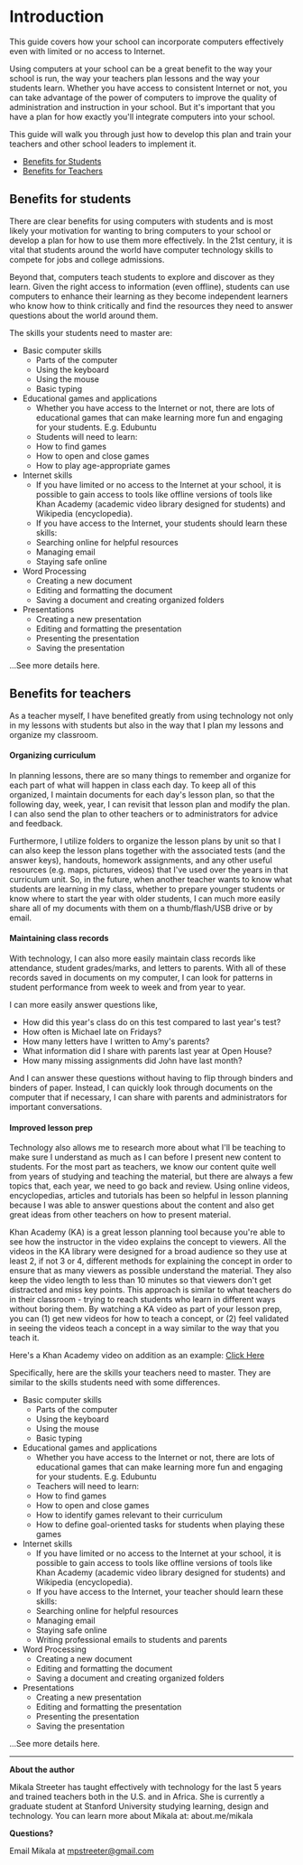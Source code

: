 Introduction
==========
This guide covers how your school can incorporate computers effectively even with limited or no access to Internet. 

Using computers at your school can be a great benefit to the way your school is run, the way your teachers plan lessons and the way your students learn. Whether you have access to consistent Internet or not, you can take advantage of the power of computers to improve the quality of administration and instruction in your school. But it's important that you have a plan for how exactly you'll integrate computers into your school.

This guide will walk you through just how to develop this plan and train your teachers and other school leaders to implement it.

* [Benefits for Students](#students)
* [Benefits for Teachers](#teachers)

<a name="students"></a>
Benefits for students
-----------------------
There are clear benefits for using computers with students and is most likely your motivation for wanting to bring computers to your school or develop a plan for how to use them more effectively. In the 21st century, it is vital that students around the world have computer technology skills to compete for jobs and college admissions. 

Beyond that, computers teach students to explore and discover as they learn. Given the right access to information (even offline), students can use computers to enhance their learning as they become independent learners who know how to think critically and find the resources they need to answer questions about the world around them. 

The skills your students need to master are:

* Basic computer skills 
	* Parts of the computer
	* Using the keyboard
	* Using the mouse
	* Basic typing
* Educational games and applications
	* Whether you have access to the Internet or not, there are lots of educational games that can make learning more fun and engaging for your students. E.g. Edubuntu
	* Students will need to learn:
	* How to find games
	* How to open and close games
	* How to play age-appropriate games 
* Internet skills
	* If you have limited or no access to the Internet at your school, it is possible to gain access to tools like offline versions of tools like Khan Academy (academic video library designed for students) and Wikipedia (encyclopedia). 
	* If you have access to the Internet, your students should learn these skills:
	* Searching online for helpful resources
	* Managing email
	* Staying safe online
* Word Processing
	* Creating a new document
	* Editing and formatting the document
	* Saving a document and creating organized folders
* Presentations
	* Creating a new presentation 
	* Editing and formatting the presentation
	* Presenting the presentation
	* Saving the presentation

...See more details here.


<a name="teachers"></a>
Benefits for teachers
------------------------
As a teacher myself, I have benefited greatly from using technology not only in my lessons with students but also in the way that I plan my lessons and organize my classroom. 

#### Organizing curriculum
In planning lessons, there are so many things to remember and organize for each part of what will happen in class each day. To keep all of this organized, I maintain documents for each day's lesson plan, so that the following day, week, year, I can revisit that lesson plan and modify the plan. I can also send the plan to other teachers or to administrators for advice and feedback. 

Furthermore, I utilize folders to organize the lesson plans by unit so that I can also keep the lesson plans together with the associated tests (and the answer keys), handouts, homework assignments, and any other useful resources (e.g. maps, pictures, videos) that I've used over the years in that curriculum unit. So, in the future, when another teacher wants to know what students are learning in my class, whether to prepare younger students or know where to start the year with older students, I can much more easily share all of my documents with them on a thumb/flash/USB drive or by email. 

#### Maintaining class records
With technology, I can also more easily maintain class records like attendance, student grades/marks, and letters to parents. With all of these records saved in documents on my computer, I can look for patterns in student performance from week to week and from year to year. 

I can more easily answer questions like, 

 * How did this year's class do on this test compared to last year's test? 
 * How often is Michael late on Fridays? 
 * How many letters have I written to Amy's parents? 
 * What information did I share with parents last year at Open House? 
 * How many missing assignments did John have last month?

And I can answer these questions without having to flip through binders and binders of paper. Instead, I can quickly look through documents on the computer that if necessary, I can share with parents and administrators for important conversations. 

#### Improved lesson prep
Technology also allows me to research more about what I'll be teaching to make sure I understand as much as I can before I present new content to students. For the most part as teachers, we know our content quite well from years of studying and teaching the material, but there are always a few topics that, each year, we need to go back and review. Using online videos, encyclopedias, articles and tutorials has been so helpful in lesson planning because I was able to answer questions about the content and also get great ideas from other teachers on how to present material. 

Khan Academy (KA) is a great lesson planning tool because you're able to see how the instructor in the video explains the concept to viewers. All the videos in the KA library were designed for a broad audience so they use at least 2, if not 3 or 4, different methods for explaining the concept in order to ensure that as many viewers as possible understand the material. They also keep the video length to less than 10 minutes so that viewers don't get distracted and miss key points. This approach is similar to what teachers do in their classroom - trying to reach students who learn in different ways without boring them. By watching a KA video as part of your lesson prep, you can (1) get new videos for how to teach a concept, or (2) feel validated in seeing the videos teach a concept in a way similar to the way that you teach it. 

Here's a Khan Academy video on addition as an example: [Click Here](https://www.khanacademy.org/math/early-math/cc-early-math-add-sub-topic/basic-addition-subtraction/v/addition-introduction)

Specifically, here are the skills your teachers need to master. They are similar to the skills students need with some differences. 

* Basic computer skills 
	* Parts of the computer
	* Using the keyboard
	* Using the mouse
	* Basic typing
* Educational games and applications
	* Whether you have access to the Internet or not, there are lots of educational games that can make learning more fun and engaging for your students. E.g. Edubuntu
	* Teachers will need to learn:
	* How to find games
	* How to open and close games
	* How to identify games relevant to their curriculum
	* How to define goal-oriented tasks for students when playing these games
* Internet skills
	* If you have limited or no access to the Internet at your school, it is possible to gain access to tools like offline versions of tools like Khan Academy (academic video library designed for students) and Wikipedia (encyclopedia). 
	* If you have access to the Internet, your teacher should learn these skills:
	* Searching online for helpful resources
	* Managing email
	* Staying safe online
	* Writing professional emails to students and parents
* Word Processing
	* Creating a new document
	* Editing and formatting the document
	* Saving a document and creating organized folders
* Presentations
	* Creating a new presentation 
	* Editing and formatting the presentation
	* Presenting the presentation
	* Saving the presentation

...See more details here.

------------------

**About the author** 

Mikala Streeter has taught effectively with technology for the last 5 years and trained teachers both in the U.S. and in Africa. She is currently a graduate student at Stanford University studying learning, design and technology. You can learn more about Mikala at: about.me/mikala

**Questions?** 

Email Mikala at mpstreeter@gmail.com 

